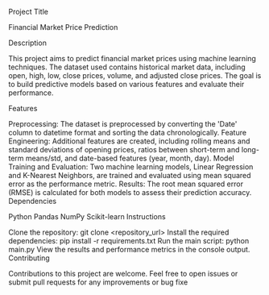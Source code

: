 Project Title

Financial Market Price Prediction

Description

This project aims to predict financial market prices using machine learning techniques. The dataset used contains historical market data, including open, high, low, close prices, volume, and adjusted close prices. The goal is to build predictive models based on various features and evaluate their performance.

Features

Preprocessing: The dataset is preprocessed by converting the 'Date' column to datetime format and sorting the data chronologically.
Feature Engineering: Additional features are created, including rolling means and standard deviations of opening prices, ratios between short-term and long-term means/std, and date-based features (year, month, day).
Model Training and Evaluation: Two machine learning models, Linear Regression and K-Nearest Neighbors, are trained and evaluated using mean squared error as the performance metric.
Results: The root mean squared error (RMSE) is calculated for both models to assess their prediction accuracy.
Dependencies

Python 
Pandas 
NumPy 
Scikit-learn 
Instructions

Clone the repository: git clone <repository_url>
Install the required dependencies: pip install -r requirements.txt
Run the main script: python main.py
View the results and performance metrics in the console output.
Contributing

Contributions to this project are welcome. Feel free to open issues or submit pull requests for any improvements or bug fixe